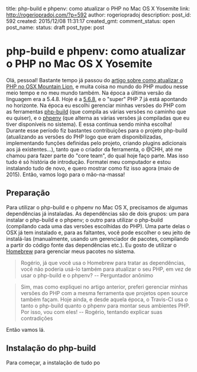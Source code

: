 title: php-build e phpenv: como atualizar o PHP no Mac OS X Yosemite
link: http://rogeriopradoj.com/?p=592
author: rogeriopradoj
description: 
post_id: 592
created: 2015/12/08 11:31:17
created_gmt: 
comment_status: open
post_name: 
status: draft
post_type: post

# php-build e phpenv: como atualizar o PHP no Mac OS X Yosemite

Olá, pessoal! Bastante tempo já passou do [artigo sobre como atualizar o PHP no OSX Mountain Lion](/2012/11/20/como-atualizar-a-versao-do-php-no-mac-osx-mountain-lion/), e muita coisa no mundo do PHP mudou nesse meio tempo e no meu mundo também. Na época a última versão da linguagem era a 5.4.8. Hoje é a [5.6.8](http://php.net/ChangeLog-5.php#5.6.8), e o "super" PHP 7 já está apontando no horizonte. Na época eu escolhi gerenciar minhas versões do PHP com as ferramentas [php-build](https://github.com/php-build/php-build) (que compila as várias versões no caminho que eu quiser), e o [phpenv](https://github.com/chh/phpenv) (que alterna as várias versões já compiladas que eu tiver disponíveis no sistema). E essa continua sendo minha escolha! Durante esse período fiz bastantes contribuições para o projeto php-build (atualizando as versões do PHP logo que eram disponibilizadas, implementando funções definidas pelo projeto, criando plugins adicionais aos já existentes...), tanto que o criador da ferramenta, o @CHH, até me chamou para fazer parte do "core team", do qual hoje faço parte. Mas isso tudo é só história de introdução. Formatei meu computador e estou instalando tudo de novo, e quero mostrar como fiz isso agora (maio de 2015). Então, vamos logo para o mão-na-massa! 

## Preparação

Para utilizar o php-build e o phpenv no Mac OS X, precisamos de algumas dependências já instaladas. As dependências são de dois grupos: um para instalar o php-build e o phpenv; o outro para utilizar o php-build (compilando cada uma das versões escolhidas do PHP). Uma parte delas o OSX já tem instalado e, para as faltantes, você pode escolher o seu jeito de instalá-las (manualmente, usando um gerenciador de pacotes, compilando a partir do código fonte das dependências etc.). Eu gosto de utilizar o [Homebrew](http://brew.sh/) para gerenciar meus pacotes no sistema. 

> Rogério, já que você usa o Homebrew para tratar as dependências, você não poderia usá-lo também para atualizar o seu PHP, em vez de usar o php-build e o phpenv? \-- Perguntador anônimo

> Sim, mas como expliquei no artigo anterior, preferi gerenciar minhas versões do PHP com a mesma ferramenta que projetos open source também façam. Hoje ainda, e desde aquela época, o Travis-CI usa o tanto o php-build quanto o phpenv para montar seus ambientes PHP. Por isso, vou com eles! \-- Rogério, tentando explicar suas contradições

Então vamos lá. 

## Instalação do php-build

Para começar, a instalação de tudo po